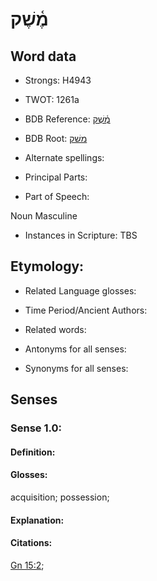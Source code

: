 # מֶ֫שֶׁק

<!-- Status: S2="NeedsEdits" -->
<!-- Lexica used for edits:   -->

## Word data

* Strongs: H4943

* TWOT: 1261a

* BDB Reference: [מֶ֫שֶׁק](rc://en/bdb/dict/m.dy.ab)

* BDB Root: [משׁק](rc://en/bdb/dict/m.dy.aa)

* Alternate spellings:

* Principal Parts:

* Part of Speech:

Noun Masculine 

* Instances in Scripture: TBS

## Etymology:

* Related Language glosses:

* Time Period/Ancient Authors:

* Related words:

* Antonyms for all senses:

* Synonyms for all senses:

## Senses

### Sense 1.0:

#### Definition:

#### Glosses:

acquisition; possession; 

#### Explanation:

#### Citations:

[Gn 15:2](rc://he/uhb/book/gen/15/2); 

